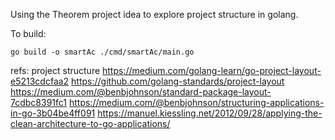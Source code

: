 Using the Theorem project idea to explore project structure in golang.

To build:
```
go build -o smartAc ./cmd/smartAc/main.go
```

refs:
project structure
https://medium.com/golang-learn/go-project-layout-e5213cdcfaa2
https://github.com/golang-standards/project-layout
https://medium.com/@benbjohnson/standard-package-layout-7cdbc8391fc1
https://medium.com/@benbjohnson/structuring-applications-in-go-3b04be4ff091
https://manuel.kiessling.net/2012/09/28/applying-the-clean-architecture-to-go-applications/


